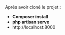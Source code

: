 Après avoir cloné le projet : 
- **Composer install**
- **php artisan serve**
- http://localhost:8000
